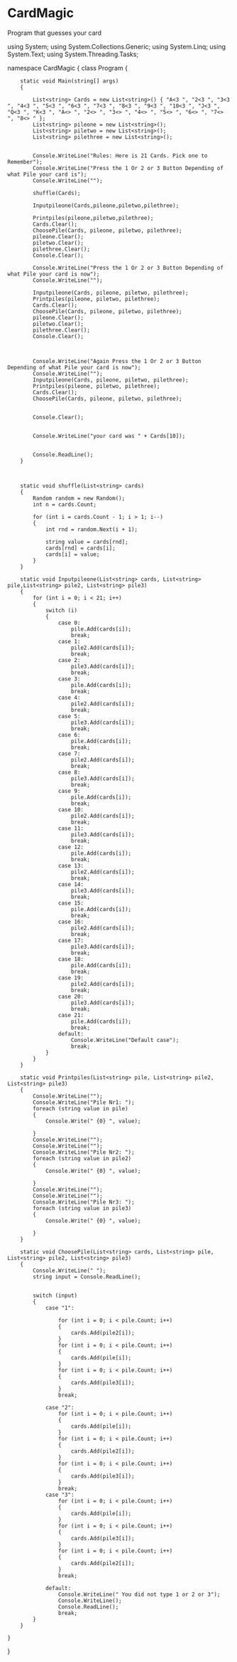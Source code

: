 # CardMagic
 Program that guesses your card



using System;
using System.Collections.Generic;
using System.Linq;
using System.Text;
using System.Threading.Tasks;

namespace CardMagic
{
    class Program
    {

        
       
        
        static void Main(string[] args)
        {

            List<string> Cards = new List<string>() { "A<3 ", "2<3 ", "3<3 ", "4<3 ", "5<3 ", "6<3 ", "7<3 ", "8<3 ", "9<3 ", "10<3 ", "J<3 ", "Q<3 ", "K<3 ", "A<> ", "2<> ", "3<> ", "4<> ", "5<> ", "6<> ", "7<> ", "8<> " };
            List<string> pileone = new List<string>();
            List<string> piletwo = new List<string>();
            List<string> pilethree = new List<string>();


            Console.WriteLine("Rules: Here is 21 Cards. Pick one to Remember");
            Console.WriteLine("Press the 1 Or 2 or 3 Button Depending of what Pile your card is");
            Console.WriteLine("");

            shuffle(Cards);

            Inputpileone(Cards,pileone,piletwo,pilethree);

            Printpiles(pileone,piletwo,pilethree);
            Cards.Clear();
            ChoosePile(Cards, pileone, piletwo, pilethree);
            pileone.Clear();
            piletwo.Clear();
            pilethree.Clear();
            Console.Clear();

            Console.WriteLine("Press the 1 Or 2 or 3 Button Depending of what Pile your card is now");
            Console.WriteLine("");

            Inputpileone(Cards, pileone, piletwo, pilethree);
            Printpiles(pileone, piletwo, pilethree);
            Cards.Clear();
            ChoosePile(Cards, pileone, piletwo, pilethree);
            pileone.Clear();
            piletwo.Clear();
            pilethree.Clear();
            Console.Clear();



            Console.WriteLine("Again Press the 1 Or 2 or 3 Button Depending of what Pile your card is now");
            Console.WriteLine("");
            Inputpileone(Cards, pileone, piletwo, pilethree);
            Printpiles(pileone, piletwo, pilethree);
            Cards.Clear();
            ChoosePile(Cards, pileone, piletwo, pilethree);


            Console.Clear();

          
            Console.WriteLine("your card was " + Cards[10]);


            Console.ReadLine();
        }



        static void shuffle(List<string> cards)
        {
            Random random = new Random();
            int n = cards.Count;

            for (int i = cards.Count - 1; i > 1; i--)
            {
                int rnd = random.Next(i + 1);

                string value = cards[rnd];
                cards[rnd] = cards[i];
                cards[i] = value;
            }
        }

        static void Inputpileone(List<string> cards, List<string> pile,List<string> pile2, List<string> pile3)
        {
            for (int i = 0; i < 21; i++)
            {
                switch (i)
                {
                    case 0:
                        pile.Add(cards[i]);
                        break;
                    case 1:
                        pile2.Add(cards[i]);
                        break;
                    case 2:
                        pile3.Add(cards[i]);
                        break;
                    case 3:
                        pile.Add(cards[i]);
                        break;
                    case 4:
                        pile2.Add(cards[i]);
                        break;
                    case 5:
                        pile3.Add(cards[i]);
                        break;
                    case 6:
                        pile.Add(cards[i]);
                        break;
                    case 7:
                        pile2.Add(cards[i]);
                        break;
                    case 8:
                        pile3.Add(cards[i]);
                        break;
                    case 9:
                        pile.Add(cards[i]);
                        break;
                    case 10:
                        pile2.Add(cards[i]);
                        break;
                    case 11:
                        pile3.Add(cards[i]);
                        break;
                    case 12:
                        pile.Add(cards[i]);
                        break;
                    case 13:
                        pile2.Add(cards[i]);
                        break;
                    case 14:
                        pile3.Add(cards[i]);
                        break;
                    case 15:
                        pile.Add(cards[i]);
                        break;
                    case 16:
                        pile2.Add(cards[i]);
                        break;
                    case 17:
                        pile3.Add(cards[i]);
                        break;
                    case 18:
                        pile.Add(cards[i]);
                        break;
                    case 19:
                        pile2.Add(cards[i]);
                        break;
                    case 20:
                        pile3.Add(cards[i]);
                        break;
                    case 21:
                        pile.Add(cards[i]);
                        break;
                    default:
                        Console.WriteLine("Default case");
                        break;
                }
            }
        }

        static void Printpiles(List<string> pile, List<string> pile2, List<string> pile3)
        {
            Console.WriteLine("");
            Console.WriteLine("Pile Nr1: ");
            foreach (string value in pile)
            {
                Console.Write(" {0} ", value);

            }
            Console.WriteLine("");
            Console.WriteLine("");
            Console.WriteLine("Pile Nr2: ");
            foreach (string value in pile2)
            {
                Console.Write(" {0} ", value);

            }
            Console.WriteLine("");
            Console.WriteLine("");
            Console.WriteLine("Pile Nr3: ");
            foreach (string value in pile3)
            {
                Console.Write(" {0} ", value);

            }
        }

        static void ChoosePile(List<string> cards, List<string> pile, List<string> pile2, List<string> pile3)
        {
            Console.WriteLine(" ");
            string input = Console.ReadLine();
          

            switch (input)
            {
                case "1":

                    for (int i = 0; i < pile.Count; i++)
                    {
                        cards.Add(pile2[i]);
                    }
                    for (int i = 0; i < pile.Count; i++)
                    {
                        cards.Add(pile[i]);
                    }
                    for (int i = 0; i < pile.Count; i++)
                    {
                        cards.Add(pile3[i]);
                    }
                    break;

                case "2":
                    for (int i = 0; i < pile.Count; i++)
                    {
                        cards.Add(pile[i]);
                    }
                    for (int i = 0; i < pile.Count; i++)
                    {
                        cards.Add(pile2[i]);
                    }
                    for (int i = 0; i < pile.Count; i++)
                    {
                        cards.Add(pile3[i]);
                    }
                    break;
                case "3":
                    for (int i = 0; i < pile.Count; i++)
                    {
                        cards.Add(pile[i]);
                    }
                    for (int i = 0; i < pile.Count; i++)
                    {
                        cards.Add(pile3[i]);
                    }
                    for (int i = 0; i < pile.Count; i++)
                    {
                        cards.Add(pile2[i]);
                    }
                    break;

                default:
                    Console.WriteLine(" You did not type 1 or 2 or 3");
                    Console.WriteLine();
                    Console.ReadLine();
                    break;
            }
        }

    }
}
